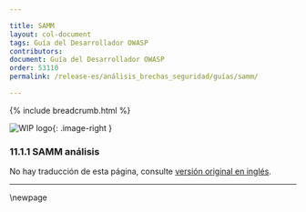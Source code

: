 ```yaml
---

title: SAMM
layout: col-document
tags: Guía del Desarrollador OWASP
contributors:
document: Guía del Desarrollador OWASP
order: 53110
permalink: /release-es/análisis_brechas_seguridad/guías/samm/

---
```


{% include breadcrumb.html %}

<style type="text/css">
.image-right {
  height: 180px;
  display: block;
  margin-left: auto;
  margin-right: auto;
  float: right;
}
</style>

![WIP logo](../../../assets/images/dg_wip.png "Trabajo en curso"){: .image-right }

### 11.1.1 SAMM análisis

No hay traducción de esta página, consulte [versión original en inglés][release130101].

----

[release130101]: https://github.com/OWASP/www-project-developer-guide/blob/main/release/13-security-gap-analysis/01-guides/01-samm.md

\newpage
